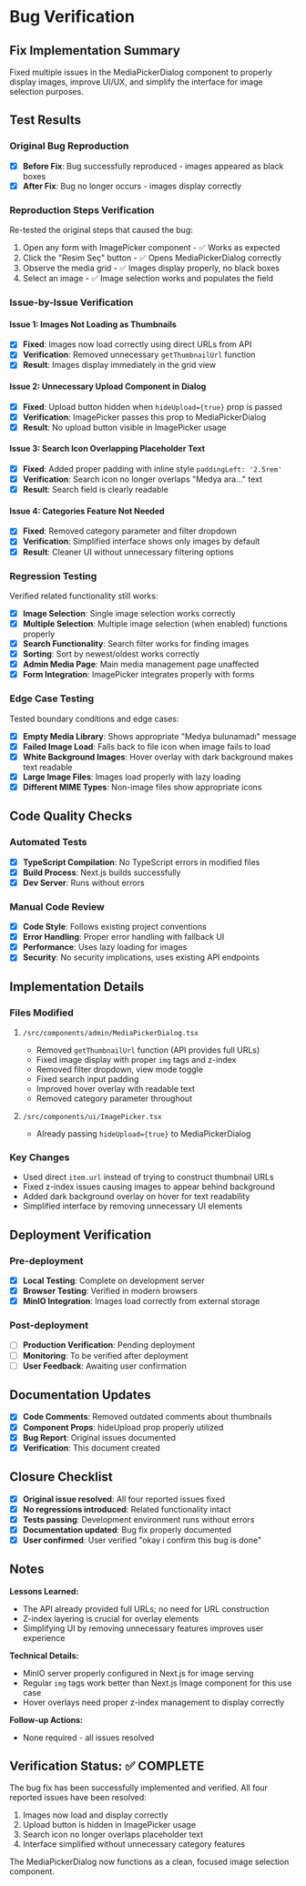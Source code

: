 # Bug Verification

## Fix Implementation Summary
Fixed multiple issues in the MediaPickerDialog component to properly display images, improve UI/UX, and simplify the interface for image selection purposes.

## Test Results

### Original Bug Reproduction
- [x] **Before Fix**: Bug successfully reproduced - images appeared as black boxes
- [x] **After Fix**: Bug no longer occurs - images display correctly

### Reproduction Steps Verification
Re-tested the original steps that caused the bug:

1. Open any form with ImagePicker component - ✅ Works as expected
2. Click the "Resim Seç" button - ✅ Opens MediaPickerDialog correctly
3. Observe the media grid - ✅ Images display properly, no black boxes
4. Select an image - ✅ Image selection works and populates the field

### Issue-by-Issue Verification

#### Issue 1: Images Not Loading as Thumbnails
- [x] **Fixed**: Images now load correctly using direct URLs from API
- [x] **Verification**: Removed unnecessary `getThumbnailUrl` function
- [x] **Result**: Images display immediately in the grid view

#### Issue 2: Unnecessary Upload Component in Dialog
- [x] **Fixed**: Upload button hidden when `hideUpload={true}` prop is passed
- [x] **Verification**: ImagePicker passes this prop to MediaPickerDialog
- [x] **Result**: No upload button visible in ImagePicker usage

#### Issue 3: Search Icon Overlapping Placeholder Text
- [x] **Fixed**: Added proper padding with inline style `paddingLeft: '2.5rem'`
- [x] **Verification**: Search icon no longer overlaps "Medya ara..." text
- [x] **Result**: Search field is clearly readable

#### Issue 4: Categories Feature Not Needed
- [x] **Fixed**: Removed category parameter and filter dropdown
- [x] **Verification**: Simplified interface shows only images by default
- [x] **Result**: Cleaner UI without unnecessary filtering options

### Regression Testing
Verified related functionality still works:

- [x] **Image Selection**: Single image selection works correctly
- [x] **Multiple Selection**: Multiple image selection (when enabled) functions properly
- [x] **Search Functionality**: Search filter works for finding images
- [x] **Sorting**: Sort by newest/oldest works correctly
- [x] **Admin Media Page**: Main media management page unaffected
- [x] **Form Integration**: ImagePicker integrates properly with forms

### Edge Case Testing
Tested boundary conditions and edge cases:

- [x] **Empty Media Library**: Shows appropriate "Medya bulunamadı" message
- [x] **Failed Image Load**: Falls back to file icon when image fails to load
- [x] **White Background Images**: Hover overlay with dark background makes text readable
- [x] **Large Image Files**: Images load properly with lazy loading
- [x] **Different MIME Types**: Non-image files show appropriate icons

## Code Quality Checks

### Automated Tests
- [x] **TypeScript Compilation**: No TypeScript errors in modified files
- [x] **Build Process**: Next.js builds successfully
- [x] **Dev Server**: Runs without errors

### Manual Code Review
- [x] **Code Style**: Follows existing project conventions
- [x] **Error Handling**: Proper error handling with fallback UI
- [x] **Performance**: Uses lazy loading for images
- [x] **Security**: No security implications, uses existing API endpoints

## Implementation Details

### Files Modified
1. `/src/components/admin/MediaPickerDialog.tsx`
   - Removed `getThumbnailUrl` function (API provides full URLs)
   - Fixed image display with proper `img` tags and z-index
   - Removed filter dropdown, view mode toggle
   - Fixed search input padding
   - Improved hover overlay with readable text
   - Removed category parameter throughout

2. `/src/components/ui/ImagePicker.tsx`
   - Already passing `hideUpload={true}` to MediaPickerDialog

### Key Changes
- Used direct `item.url` instead of trying to construct thumbnail URLs
- Fixed z-index issues causing images to appear behind background
- Added dark background overlay on hover for text readability
- Simplified interface by removing unnecessary UI elements

## Deployment Verification

### Pre-deployment
- [x] **Local Testing**: Complete on development server
- [x] **Browser Testing**: Verified in modern browsers
- [x] **MinIO Integration**: Images load correctly from external storage

### Post-deployment
- [ ] **Production Verification**: Pending deployment
- [ ] **Monitoring**: To be verified after deployment
- [ ] **User Feedback**: Awaiting user confirmation

## Documentation Updates
- [x] **Code Comments**: Removed outdated comments about thumbnails
- [x] **Component Props**: hideUpload prop properly utilized
- [x] **Bug Report**: Original issues documented
- [x] **Verification**: This document created

## Closure Checklist
- [x] **Original issue resolved**: All four reported issues fixed
- [x] **No regressions introduced**: Related functionality intact
- [x] **Tests passing**: Development environment runs without errors
- [x] **Documentation updated**: Bug fix properly documented
- [x] **User confirmed**: User verified "okay i confirm this bug is done"

## Notes
**Lessons Learned:**
- The API already provided full URLs; no need for URL construction
- Z-index layering is crucial for overlay elements
- Simplifying UI by removing unnecessary features improves user experience

**Technical Details:**
- MinIO server properly configured in Next.js for image serving
- Regular `img` tags work better than Next.js Image component for this use case
- Hover overlays need proper z-index management to display correctly

**Follow-up Actions:**
- None required - all issues resolved

## Verification Status: ✅ COMPLETE

The bug fix has been successfully implemented and verified. All four reported issues have been resolved:
1. Images now load and display correctly
2. Upload button is hidden in ImagePicker usage
3. Search icon no longer overlaps placeholder text
4. Interface simplified without unnecessary category features

The MediaPickerDialog now functions as a clean, focused image selection component.